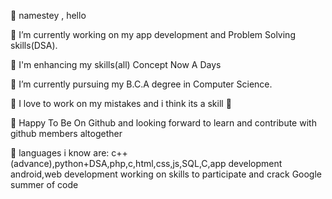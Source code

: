  💝 namestey , hello

 🔭  I’m currently working on my  app development and Problem Solving skills(DSA).

💢 I'm enhancing my skills(all) Concept Now A Days

🌱 I’m currently pursuing my B.C.A degree in Computer Science.

🤔  I love to work on my mistakes and i think its a skill 🤔

💝 Happy To Be On Github and looking forward to learn and contribute with github members altogether

 🔭 languages i know are:
 c++(advance),python+DSA,php,c,html,css,js,SQL,C,app development android,web development
working on skills to participate and crack Google summer of code 
